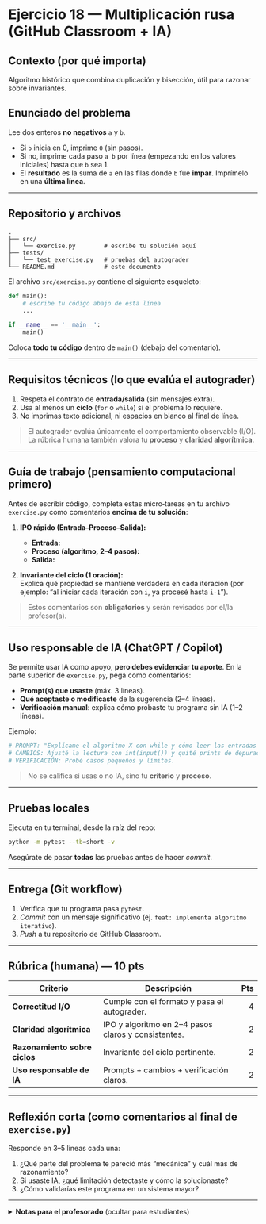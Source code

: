 
# Ejercicio 18 — Multiplicación rusa (GitHub Classroom + IA)

## Contexto (por qué importa)
Algoritmo histórico que combina duplicación y bisección, útil para razonar sobre invariantes.

## Enunciado del problema
Lee dos enteros **no negativos** `a` y `b`.
- Si `b` inicia en 0, imprime `0` (sin pasos).
- Si no, imprime cada paso `a b` por línea (empezando en los valores iniciales) hasta que `b` sea 1.  
- El **resultado** es la suma de `a` en las filas donde `b` fue **impar**. Imprímelo en una **última línea**.

---

## Repositorio y archivos

```
.
├── src/
│   └── exercise.py        # escribe tu solución aquí
├── tests/
│   └── test_exercise.py   # pruebas del autograder
└── README.md              # este documento
```

El archivo `src/exercise.py` contiene el siguiente esqueleto:

```python
def main():
    # escribe tu código abajo de esta línea
    ...

if __name__ == '__main__':
    main()
```

Coloca **todo tu código** dentro de `main()` (debajo del comentario).

---

## Requisitos técnicos (lo que evalúa el autograder)

1. Respeta el contrato de **entrada/salida** (sin mensajes extra).  
2. Usa al menos un **ciclo** (`for` o `while`) si el problema lo requiere.  
3. No imprimas texto adicional, ni espacios en blanco al final de línea.  

> El autograder evalúa únicamente el comportamiento observable (I/O).  
> La rúbrica humana también valora tu **proceso** y **claridad algorítmica**.

---

## Guía de trabajo (pensamiento computacional primero)

Antes de escribir código, completa estas micro‑tareas en tu archivo `exercise.py` como comentarios **encima de tu solución**:

1) **IPO rápido (Entrada–Proceso–Salida):**  
   - **Entrada:**  
   - **Proceso (algoritmo, 2–4 pasos):**  
   - **Salida:**  

2) **Invariante del ciclo (1 oración):**  
   Explica qué propiedad se mantiene verdadera en cada iteración (por ejemplo: “al iniciar cada iteración con `i`, ya procesé hasta `i-1`”).

> Estos comentarios son **obligatorios** y serán revisados por el/la profesor(a).

---

## Uso responsable de IA (ChatGPT / Copilot)

Se permite usar IA como apoyo, **pero debes evidenciar tu aporte**. En la parte superior de `exercise.py`, pega como comentarios:

- **Prompt(s) que usaste** (máx. 3 líneas).  
- **Qué aceptaste o modificaste** de la sugerencia (2–4 líneas).  
- **Verificación manual**: explica cómo probaste tu programa sin IA (1–2 líneas).

Ejemplo:
```python
# PROMPT: "Explícame el algoritmo X con while y cómo leer las entradas sin imprimir textos extra."
# CAMBIOS: Ajusté la lectura con int(input()) y quité prints de depuración.
# VERIFICACIÓN: Probé casos pequeños y límites.
```

> No se califica si usas o no IA, sino tu **criterio** y **proceso**.

---

## Pruebas locales

Ejecuta en tu terminal, desde la raíz del repo:

```bash
python -m pytest --tb=short -v
```

Asegúrate de pasar **todas** las pruebas antes de hacer *commit*.

---

## Entrega (Git workflow)

1. Verifica que tu programa pasa `pytest`.  
2. *Commit* con un mensaje significativo (ej. `feat: implementa algoritmo iterativo`).  
3. *Push* a tu repositorio de GitHub Classroom.

---

## Rúbrica (humana) — 10 pts

| Criterio | Descripción | Pts |
|---|---|---:|
| **Correctitud I/O** | Cumple con el formato y pasa el autograder. | 4 |
| **Claridad algorítmica** | IPO y algoritmo en 2–4 pasos claros y consistentes. | 2 |
| **Razonamiento sobre ciclos** | Invariante del ciclo pertinente. | 2 |
| **Uso responsable de IA** | Prompts + cambios + verificación claros. | 2 |

---

## Reflexión corta (como comentarios al final de `exercise.py`)

Responde en 3–5 líneas cada una:

1. ¿Qué parte del problema te pareció más “mecánica” y cuál más de razonamiento?  
2. Si usaste IA, ¿qué limitación detectaste y cómo la solucionaste?  
3. ¿Cómo validarías este programa en un sistema mayor?

---

<details>
<summary><strong>Notas para el profesorado</strong> (ocultar para estudiantes)</summary>

- Este README busca priorizar **pensamiento computacional** y evidencia de proceso.  
- Los comentarios obligatorios (IPO, invariante, prompts) ayudan a mitigar la “resolución pasiva con IA”.  
- Se sugiere revisar aleatoriamente repos para corroborar calidad de prompts y congruencia con el código.  
</details>
